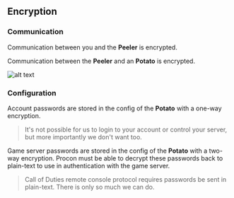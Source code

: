 ## Encryption

### Communication

Communication between you and the **Peeler** is encrypted.

Communication between the **Peeler** and an **Potato** is encrypted.

![alt text]({{assets}}/images/features-security-encryption.png "Security - Encryption")

### Configuration

Account passwords are stored in the config of the **Potato** with a one-way encryption.

> It's not possible for us to login to your account or control your server, but more importantly we don't want too.

Game server passwords are stored in the config of the **Potato** with a two-way encryption. Procon must be able to decrypt these passwords back to plain-text to use in authentication with the game server.

> Call of Duties remote console protocol requires passwords be sent in plain-text. There is only so much we can do.
